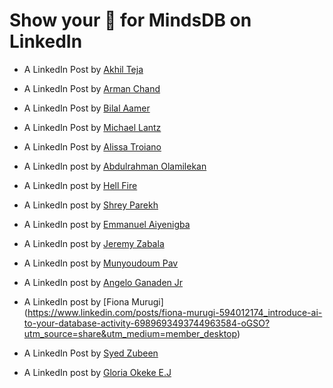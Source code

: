 # Show your 💚 for MindsDB on LinkedIn

- A LinkedIn Post by [Akhil Teja](https://www.linkedin.com/posts/akhilsplendid_quickstart-activity-6987415292276592640-CYnu?utm_source=share&utm_medium=member_desktop)

- A LinkedIn Post by [Arman Chand](https://www.linkedin.com/posts/arman-chand-020099128_hacktoberfest2022-activity-6986237583819198465-LBsR?utm_source=share&utm_medium=member_desktop)

- A LinkedIn Post by [Bilal Aamer](https://www.linkedin.com/posts/bilal-aamer_community-hacktoberfest-mindsdb-activity-6983424490730905600-RwIE?utm_source=share&utm_medium=member_desktop)

- A LinkedIn Post by [Michael Lantz](https://www.linkedin.com/posts/michael-lantz-54999165_for-those-interested-in-democratizing-machine-activity-6983496231184420864-gqGB/?utm_source=share&utm_medium=member_desktop)

- A LinkedIn Post by [Alissa Troiano](https://www.linkedin.com/posts/alissatroiano_hacktoberfest-contributing-prizes-mindsdb-activity-6983465965325803520-U8qe?utm_source=share&utm_medium=member_desktop)

- A LinkedIn post by [Abdulrahman Olamilekan](https://www.linkedin.com/feed/update/urn:li:activity:6984003219572068353/)

- A LinkedIn post by [Hell Fire](https://www.linkedin.com/posts/hell-fire-7a8544253_machinelearning-activity-6985893709196185600-dp3U?utm_source=share&utm_medium=member_desktop)

- A LinkedIn post by [Shrey Parekh](https://www.linkedin.com/posts/shrey-parekh-a16644200_quickstart-activity-6985973943211814912-Mulk?utm_source=share&utm_medium=member_desktop)

- A LinkedIn post by [Emmanuel Aiyenigba](https://www.linkedin.com/posts/emmanuel-aiyenigba-46b9331a3_i-recently-discovered-mindsdb-an-open-source-activity-6986369927674761216-bToN?utm_source=share&utm_medium=member_desktop)

- A LinkedIn post by [Jeremy Zabala](https://www.linkedin.com/posts/zavbala_hacktoberfest2022-activity-6986871570870779904-Epsn?utm_source=share&utm_medium=member_desktop)

- A LinkedIn post by [Munyoudoum Pav](https://www.linkedin.com/posts/munyoudoum_how-to-deploy-mindsdb-on-your-local-machine-activity-6988933107886276608-Ps1r?utm_source=share&utm_medium=member_desktop)

- A LinkedIn post by [Angelo Ganaden Jr](https://www.linkedin.com/posts/angelo-ganaden-2245b6120_had-fun-integrating-ai-in-my-database-using-activity-6989554095598518272-wa4y/?utm_source=share&utm_medium=member_desktop)

- A LinkedIn post by [Fiona Murugi] (https://www.linkedin.com/posts/fiona-murugi-594012174_introduce-ai-to-your-database-activity-6989693493744963584-oGSO?utm_source=share&utm_medium=member_desktop)

- A LinkedIn Post by [Syed Zubeen](https://www.linkedin.com/posts/syedzubeen_introduce-ai-to-your-database-activity-6990496536421904384-yLwm?utm_source=share&utm_medium=member_desktop)

- A LinkedIn post by [Gloria Okeke E.J](https://www.linkedin.com/posts/gloria-okeke-e-j_hacktoberfest2022-hacktoberfest-blockchain-activity-6991022112140374016-8FDJ?utm_source=share&utm_medium=member_android)

